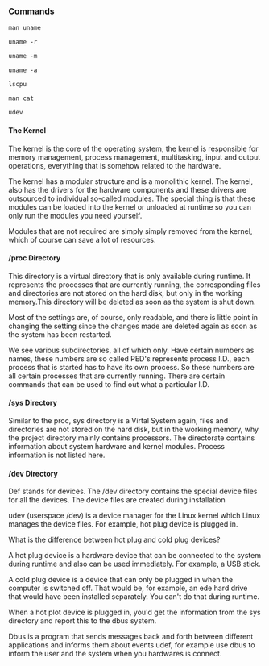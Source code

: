 ### Commands

    man uname

    uname -r

    uname -m

    uname -a

    lscpu

    man cat

    udev

#### The Kernel

The kernel is the core of the operating system, the kernel is responsible for memory management, process management, multitasking, input and output operations, everything that is somehow related to the hardware. 

The kernel has a modular structure and is a monolithic kernel. The kernel, also has the drivers for the hardware components and these drivers are outsourced to individual so-called modules. The special thing is that these modules can be loaded into the kernel or unloaded at runtime so you can only run the modules you need yourself.

Modules that are not required are simply simply removed from the kernel, which of course can save a lot of resources.


#### /proc Directory

This directory is a virtual directory that is only available during runtime. It represents the processes that are currently running, the corresponding files and directories are not stored on the hard disk, but only in the working memory.This directory will be deleted as soon as the system is shut down.

Most of the settings are, of course, only readable, and there is little point in changing the setting since the changes made are deleted again as soon as the system has been restarted.

We see various subdirectories, all of which only. Have certain numbers as names, these numbers are so called PED's represents process I.D., each process that is started has to have its own process. So these numbers are all certain processes that are currently running. There are certain commands that can be used to find out what a particular I.D.

#### /sys Directory

Similar to the proc, sys directory is a Virtal System again, files and directories are not stored on the hard disk, but in the working memory, why the project directory mainly contains processors. The directorate contains information about system hardware and kernel modules. Process information is not listed here.


#### /dev Directory

Def stands for devices. The /dev directory contains the special device files for all the devices. The device files are created during installation

udev (userspace /dev) is a device manager for the Linux kernel which Linux manages the device files. For example, hot plug device is plugged in.

What is the difference between hot plug and cold plug devices? 

A hot plug device is a hardware device that can be connected to the system during runtime and also can be used immediately. For example, a USB stick.

A cold plug device is a device that can only be plugged in when the computer is switched off. That would be, for example, an ede hard drive that would have been installed separately. You can't do that during runtime.

When a hot plot device is plugged in, you'd get the information from the sys directory and report this to the dbus system.

Dbus is a program that sends messages back and forth between different applications and informs them about events udef, for example use dbus to inform the user and the system when you hardwares is connect.

